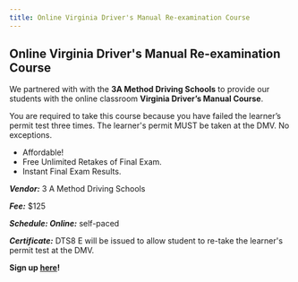 ```yaml
---
title: Online Virginia Driver's Manual Re-examination Course
---
```

## Online Virginia Driver's Manual Re-examination Course

We partnered with with the **3A Method Driving Schools** to provide our students with the online classroom **Virginia Driver’s Manual Course**.

You are required to take this course because you have failed the learner’s permit test three times. The learner's permit MUST be taken at the DMV. No exceptions. 

* Affordable! 
* Free Unlimited Retakes of Final Exam.
* Instant Final Exam Results.

***Vendor:*** 3 A Method Driving Schools

***Fee:*** $125

***Schedule: Online:*** self-paced

***Certificate:*** DTS8 E will be issued to allow student to re-take the learner's permit test at the DMV. 

**S﻿ign up [here](https://www.va-drivercourses.com/clickIn.php?schoolID=311)!**